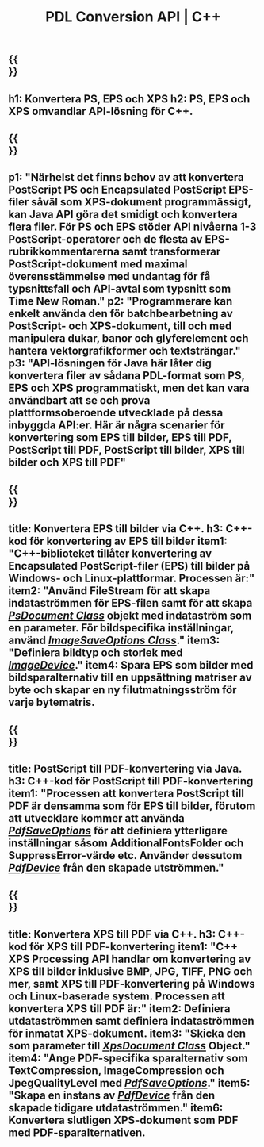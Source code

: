 ﻿---
translation: true
template: /_templates/_conversion-cpp.md
title: PDL Conversion API | C++
url: /cpp/conversion/
description: Konvertera PS, EPS och XPS till PDF och bilder inklusive BMP, JPG, PNG och TIFF med C++-biblioteket med Aspose.Page PDL-konverteringsfunktionen.
family: page
platformtag: cpp
feature: conversion
---

{{<section banner>}}
---
h1: Konvertera PS, EPS och XPS
h2: PS, EPS och XPS omvandlar API-lösning för C++.
---

{{<section overview>}}
---
p1: "Närhelst det finns behov av att konvertera PostScript PS och Encapsulated PostScript EPS-filer såväl som XPS-dokument programmässigt, kan Java API göra det smidigt och konvertera flera filer. För PS och EPS stöder API nivåerna 1-3 PostScript-operatorer och de flesta av EPS-rubrikkommentarerna samt transformerar PostScript-dokument med maximal överensstämmelse med undantag för få typsnittsfall och API-avtal som typsnitt som Time New Roman."
p2: "Programmerare kan enkelt använda den för batchbearbetning av PostScript- och XPS-dokument, till och med manipulera dukar, banor och glyferelement och hantera vektorgrafikformer och textsträngar."
p3: "API-lösningen för Java här låter dig konvertera filer av sådana PDL-format som PS, EPS och XPS programmatiskt, men det kan vara användbart att se och prova plattformsoberoende utvecklade på dessa inbyggda API:er. Här är några scenarier för konvertering som EPS till bilder, EPS till PDF, PostScript till PDF, PostScript till bilder, XPS till bilder och XPS till PDF"
---

{{<section feature1>}}
---
title: Konvertera EPS till bilder via C++.
h3: C++-kod för konvertering av EPS till bilder
item1: "C++-biblioteket tillåter konvertering av Encapsulated PostScript-filer (EPS) till bilder på Windows- och Linux-plattformar. Processen är:"
item2: "Använd FileStream för att skapa indataströmmen för EPS-filen samt för att skapa [*PsDocument Class*](https://reference.aspose.com/page/cpp/class/aspose.page.e_p_s.ps_document) objekt med indataström som en parameter. För bildspecifika inställningar, använd [*ImageSaveOptions Class*](https://reference.aspose.com/page/cpp/class/aspose.page.e_p_s.device.image_save_options)."
item3: "Definiera bildtyp och storlek med [*ImageDevice*](https://reference.aspose.com/page/cpp/class/aspose.page.e_p_s.device.image_device)."
item4: Spara EPS som bilder med bildsparalternativ till en uppsättning matriser av byte och skapar en ny filutmatningsström för varje bytematris.
---


{{<section feature2>}}
---
title: PostScript till PDF-konvertering via Java.
h3: C++-kod för PostScript till PDF-konvertering
item1: "Processen att konvertera PostScript till PDF är densamma som för EPS till bilder, förutom att utvecklare kommer att använda [*PdfSaveOptions*](https://reference.aspose.com/page/cpp/class/aspose.page.e_p_s.device.pdf_save_options) för att definiera ytterligare inställningar såsom AdditionalFontsFolder och SuppressError-värde etc. Använder dessutom [*PdfDevice*](https://reference.aspose.com/page/cpp/class/aspose.page.e_p_s.device.pdf_device) från den skapade utströmmen."
---

{{<section feature3>}}
---
title: Konvertera XPS till PDF via C++.
h3: C++-kod för XPS till PDF-konvertering
item1: "C++ XPS Processing API handlar om konvertering av XPS till bilder inklusive BMP, JPG, TIFF, PNG och mer, samt XPS till PDF-konvertering på Windows och Linux-baserade system. Processen att konvertera XPS till PDF är:"
item2: Definiera utdataströmmen samt definiera indataströmmen för inmatat XPS-dokument.
item3: "Skicka den som parameter till [*XpsDocument Class*](https://reference.aspose.com/page/cpp/class/aspose.page.x_p_s.xps_document) Object."
item4: "Ange PDF-specifika sparalternativ som TextCompression, ImageCompression och JpegQualityLevel med [*PdfSaveOptions*](https://reference.aspose.com/page/cpp/class/aspose.page.x_p_s.presentation.pdf.pdf_save_options)."
item5: "Skapa en instans av [*PdfDevice*](https://reference.aspose.com/page/cpp/class/aspose.page.x_p_s.presentation.pdf.pdf_device) från den skapade tidigare utdataströmmen."
item6: Konvertera slutligen XPS-dokument som PDF med PDF-sparalternativen.
---
